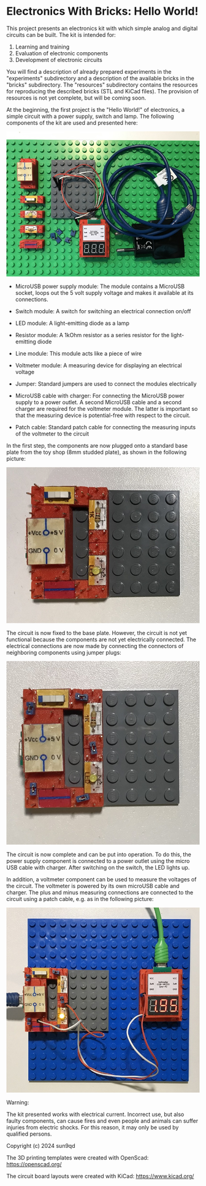 # Electronics With Bricks: Hello World!

This project presents an electronics kit with which simple analog and digital circuits can be built. The kit is intended for:

1. Learning and training
2. Evaluation of electronic components
3. Development of electronic circuits

You will find a description of already prepared experiments in the "experiments" subdirectory and a description of the available bricks in the "bricks" subdirectory. The "resources" subdirectory contains the resources for reproducing the described bricks (STL and KiCad files). The provision of resources is not yet complete, but will be coming soon.

At the beginning, the first project is the "Hello World!" of electronics, a simple circuit with a power supply, switch and lamp. The following components of the kit are used and presented here:

![Hello World Components](img/HelloWorld_Components.jpg)

* MicroUSB power supply module: The module contains a MicroUSB socket, loops out the 5 volt supply voltage and makes it available at its connections.

* Switch module: A switch for switching an electrical connection on/off
* LED module: A light-emitting diode as a lamp
* Resistor module: A 1kOhm resistor as a series resistor for the light-emitting diode
* Line module: This module acts like a piece of wire
* Voltmeter module: A measuring device for displaying an electrical voltage
* Jumper: Standard jumpers are used to connect the modules electrically
* MicroUSB cable with charger: For connecting the MicroUSB power supply to a power outlet. A second MicroUSB cable and a second charger are required for the voltmeter module. The latter is important so that the measuring device is potential-free with respect to the circuit.
* Patch cable: Standard patch cable for connecting the measuring inputs of the voltmeter to the circuit

In the first step, the components are now plugged onto a standard base plate from the toy shop (8mm studded plate), as shown in the following picture:

![Hello World Circuit Structure](img/HelloWorld_CircuitStructure.jpg)

The circuit is now fixed to the base plate. However, the circuit is not yet functional because the components are not yet electrically connected. The electrical connections are now made by connecting the connectors of neighboring components using jumper plugs:

![Hello World Circuit Complete](img/HelloWorld_CircuitComplete.jpg)

The circuit is now complete and can be put into operation. To do this, the power supply component is connected to a power outlet using the micro USB cable with charger. After switching on the switch, the LED lights up.

In addition, a voltmeter component can be used to measure the voltages of the circuit. The voltmeter is powered by its own microUSB cable and charger. The plus and minus measuring connections are connected to the circuit using a patch cable, e.g. as in the following picture:

![Hello World Circuit Running](img/HelloWorld_CircuitRunning.jpg)

Warning:

The kit presented works with electrical current. Incorrect use, but also faulty components, can cause fires and even people and animals can suffer injuries from electric shocks. For this reason, it may only be used by qualified persons.

Copyright (c) 2024 sun9qd

The 3D printing templates were created with OpenScad: https://openscad.org/

The circuit board layouts were created with KiCad: https://www.kicad.org/

